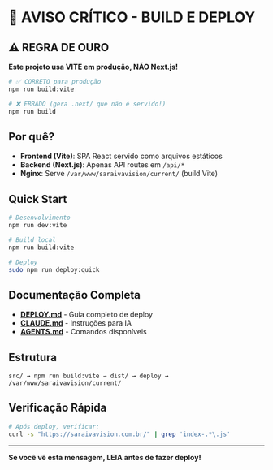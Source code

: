 # 🚨 AVISO CRÍTICO - BUILD E DEPLOY

## ⚠️ REGRA DE OURO

**Este projeto usa VITE em produção, NÃO Next.js!**

```bash
# ✅ CORRETO para produção
npm run build:vite

# ❌ ERRADO (gera .next/ que não é servido!)
npm run build
```

## Por quê?

- **Frontend (Vite)**: SPA React servido como arquivos estáticos
- **Backend (Next.js)**: Apenas API routes em `/api/*`
- **Nginx**: Serve `/var/www/saraivavision/current/` (build Vite)

## Quick Start

```bash
# Desenvolvimento
npm run dev:vite

# Build local
npm run build:vite

# Deploy
sudo npm run deploy:quick
```

## Documentação Completa

- **[DEPLOY.md](./DEPLOY.md)** - Guia completo de deploy
- **[CLAUDE.md](./CLAUDE.md)** - Instruções para IA
- **[AGENTS.md](./AGENTS.md)** - Comandos disponíveis

## Estrutura

```
src/ → npm run build:vite → dist/ → deploy → /var/www/saraivavision/current/
```

## Verificação Rápida

```bash
# Após deploy, verificar:
curl -s "https://saraivavision.com.br/" | grep 'index-.*\.js'
```

---

**Se você vê esta mensagem, LEIA antes de fazer deploy!**
